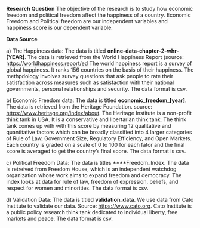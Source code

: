 **Research Question**
The objective of the research is to study how economic freedom and political freedom affect the happiness of a country.
Economic Freedom and Political freedom are our independent variables and happiness score is our dependent variable.

**Data Source**


a) The Happiness data: The data is titled **online-data-chapter-2-whr-[YEAR]**. The data is retrieved from the World Happiness Report (source: https://worldhappiness.report/ed The world happiness report is a survey of global happiness. It ranks 156 countries on the basis of their happiness. The methpdology involves survey questions that ask people to rate their satisfaction across measures such as satisfaction with their national governments, personal relationships and security.    The data format is csv.


b) Economic Freedom data: The data is titled **economic_freedom_[year]**. The data is retrieved from the Heritage Foundation. source: https://www.heritage.org/index/about. The Heritage Institute is a non-profit think tank in USA. It is a conservative and libertarian think tank. The think tank comes up with with this score by measuring 12 qualitative and quantitative factors which can be broadly classified into 4 larger categories of Rule of Law, Government Size, Regulatory Efficiency, and Open Markets. Each country is graded on a scale of 0 to 100 for each fator and the final score is averaged to get the country’s final score.  The data format is csv.


c) Political Freedom Data: The data is titles ****Freedom_Index. The data is retreived from Freedom House, which is an independent watchdog organization whose work aims to expand freedom and democracy. The index looks at data for rule of law, freedom of expression, beliefs, and respect for women and minorities. The data format is csv.


d) Validation Data: The data is titled **validation_data**. We use data from Cato Institute to validate our data. Source: https://www.cato.org. Cato Institute is a public policy research think tank dedicated to individual liberty, free markets and peace. The data format is csv.

